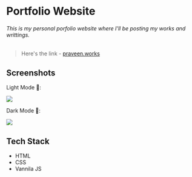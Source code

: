 # Portfolio Website
###### This is my personal porfolio website where I'll be posting my works and writtings.
> Here's the link - [praveen.works](http://praveen.works)

## Screenshots 

Light Mode 🔆:

<img src="https://raw.githubusercontent.com/rpraveen-in/Portfolio/master/screenshots/screenshot_2.png"/>

Dark Mode 🌙:

<img src="https://raw.githubusercontent.com/rpraveen-in/Portfolio/master/screenshots/screenshot_3.png"/>

## Tech Stack
* HTML
* CSS
* Vannila JS


